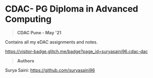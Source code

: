 # CDAC- PG Diploma in Advanced Computing

> **CDAC Pune - May '21**

Contains all my eDAC assignments and notes.

https://visitor-badge.glitch.me/badge?page_id=suryasaini96.cdac-dac

> **Authors**

Surya Saini: https://github.com/suryasaini96
